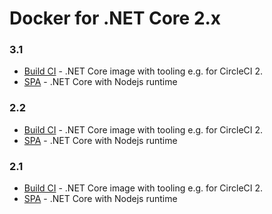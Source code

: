 # Docker for .NET Core 2.x

### 3.1
 - [Build CI](./3.1/build-ci/README.md) - .NET Core image with tooling e.g. for CircleCI 2.
 - [SPA](./3.1/spa/README.md) - .NET Core with Nodejs runtime

### 2.2
 - [Build CI](./2.2/build-ci/README.md) - .NET Core image with tooling e.g. for CircleCI 2.
 - [SPA](./2.2/spa/README.md) - .NET Core with Nodejs runtime



### 2.1
 - [Build CI](./2.1/build-ci/README.md) - .NET Core image with tooling e.g. for CircleCI 2.
 - [SPA](./2.1/spa/README.md) - .NET Core with Nodejs runtime